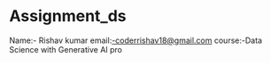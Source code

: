 # Assignment_ds

Name:- Rishav kumar
email:-coderrishav18@gmail.com
course:-Data Science with Generative AI pro
